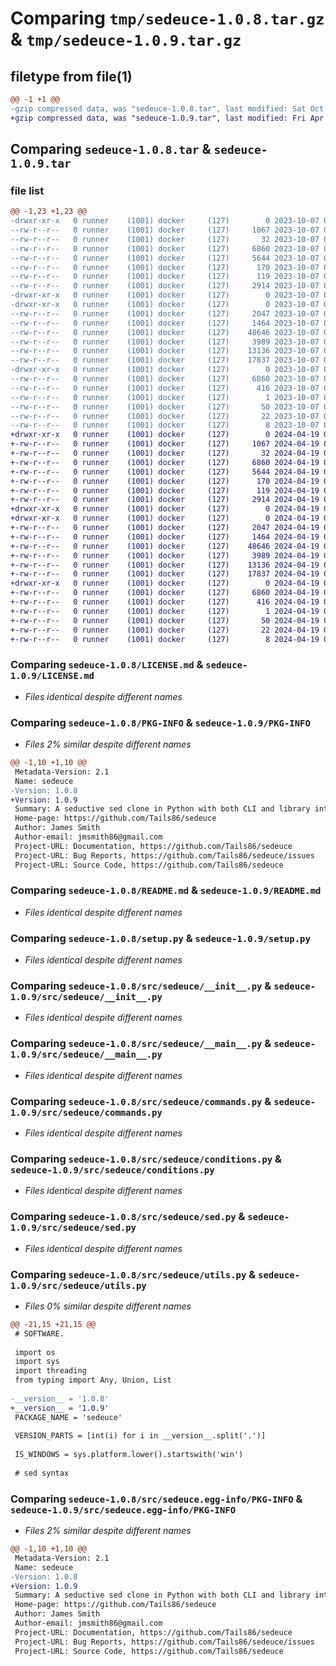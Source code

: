 # Comparing `tmp/sedeuce-1.0.8.tar.gz` & `tmp/sedeuce-1.0.9.tar.gz`

## filetype from file(1)

```diff
@@ -1 +1 @@
-gzip compressed data, was "sedeuce-1.0.8.tar", last modified: Sat Oct  7 03:26:47 2023, max compression
+gzip compressed data, was "sedeuce-1.0.9.tar", last modified: Fri Apr 19 01:35:31 2024, max compression
```

## Comparing `sedeuce-1.0.8.tar` & `sedeuce-1.0.9.tar`

### file list

```diff
@@ -1,23 +1,23 @@
-drwxr-xr-x   0 runner    (1001) docker     (127)        0 2023-10-07 03:26:47.033006 sedeuce-1.0.8/
--rw-r--r--   0 runner    (1001) docker     (127)     1067 2023-10-07 03:26:36.000000 sedeuce-1.0.8/LICENSE.md
--rw-r--r--   0 runner    (1001) docker     (127)       32 2023-10-07 03:26:36.000000 sedeuce-1.0.8/MANIFEST.in
--rw-r--r--   0 runner    (1001) docker     (127)     6860 2023-10-07 03:26:47.033006 sedeuce-1.0.8/PKG-INFO
--rw-r--r--   0 runner    (1001) docker     (127)     5644 2023-10-07 03:26:36.000000 sedeuce-1.0.8/README.md
--rw-r--r--   0 runner    (1001) docker     (127)      170 2023-10-07 03:26:36.000000 sedeuce-1.0.8/pyproject.toml
--rw-r--r--   0 runner    (1001) docker     (127)      119 2023-10-07 03:26:47.033006 sedeuce-1.0.8/setup.cfg
--rw-r--r--   0 runner    (1001) docker     (127)     2914 2023-10-07 03:26:36.000000 sedeuce-1.0.8/setup.py
-drwxr-xr-x   0 runner    (1001) docker     (127)        0 2023-10-07 03:26:47.029006 sedeuce-1.0.8/src/
-drwxr-xr-x   0 runner    (1001) docker     (127)        0 2023-10-07 03:26:47.029006 sedeuce-1.0.8/src/sedeuce/
--rw-r--r--   0 runner    (1001) docker     (127)     2047 2023-10-07 03:26:36.000000 sedeuce-1.0.8/src/sedeuce/__init__.py
--rw-r--r--   0 runner    (1001) docker     (127)     1464 2023-10-07 03:26:36.000000 sedeuce-1.0.8/src/sedeuce/__main__.py
--rw-r--r--   0 runner    (1001) docker     (127)    48646 2023-10-07 03:26:36.000000 sedeuce-1.0.8/src/sedeuce/commands.py
--rw-r--r--   0 runner    (1001) docker     (127)     3989 2023-10-07 03:26:36.000000 sedeuce-1.0.8/src/sedeuce/conditions.py
--rw-r--r--   0 runner    (1001) docker     (127)    13136 2023-10-07 03:26:36.000000 sedeuce-1.0.8/src/sedeuce/sed.py
--rw-r--r--   0 runner    (1001) docker     (127)    17837 2023-10-07 03:26:36.000000 sedeuce-1.0.8/src/sedeuce/utils.py
-drwxr-xr-x   0 runner    (1001) docker     (127)        0 2023-10-07 03:26:47.033006 sedeuce-1.0.8/src/sedeuce.egg-info/
--rw-r--r--   0 runner    (1001) docker     (127)     6860 2023-10-07 03:26:46.000000 sedeuce-1.0.8/src/sedeuce.egg-info/PKG-INFO
--rw-r--r--   0 runner    (1001) docker     (127)      416 2023-10-07 03:26:46.000000 sedeuce-1.0.8/src/sedeuce.egg-info/SOURCES.txt
--rw-r--r--   0 runner    (1001) docker     (127)        1 2023-10-07 03:26:46.000000 sedeuce-1.0.8/src/sedeuce.egg-info/dependency_links.txt
--rw-r--r--   0 runner    (1001) docker     (127)       50 2023-10-07 03:26:46.000000 sedeuce-1.0.8/src/sedeuce.egg-info/entry_points.txt
--rw-r--r--   0 runner    (1001) docker     (127)       22 2023-10-07 03:26:46.000000 sedeuce-1.0.8/src/sedeuce.egg-info/requires.txt
--rw-r--r--   0 runner    (1001) docker     (127)        8 2023-10-07 03:26:46.000000 sedeuce-1.0.8/src/sedeuce.egg-info/top_level.txt
+drwxr-xr-x   0 runner    (1001) docker     (127)        0 2024-04-19 01:35:31.680465 sedeuce-1.0.9/
+-rw-r--r--   0 runner    (1001) docker     (127)     1067 2024-04-19 01:35:24.000000 sedeuce-1.0.9/LICENSE.md
+-rw-r--r--   0 runner    (1001) docker     (127)       32 2024-04-19 01:35:24.000000 sedeuce-1.0.9/MANIFEST.in
+-rw-r--r--   0 runner    (1001) docker     (127)     6860 2024-04-19 01:35:31.680465 sedeuce-1.0.9/PKG-INFO
+-rw-r--r--   0 runner    (1001) docker     (127)     5644 2024-04-19 01:35:24.000000 sedeuce-1.0.9/README.md
+-rw-r--r--   0 runner    (1001) docker     (127)      170 2024-04-19 01:35:24.000000 sedeuce-1.0.9/pyproject.toml
+-rw-r--r--   0 runner    (1001) docker     (127)      119 2024-04-19 01:35:31.680465 sedeuce-1.0.9/setup.cfg
+-rw-r--r--   0 runner    (1001) docker     (127)     2914 2024-04-19 01:35:24.000000 sedeuce-1.0.9/setup.py
+drwxr-xr-x   0 runner    (1001) docker     (127)        0 2024-04-19 01:35:31.680465 sedeuce-1.0.9/src/
+drwxr-xr-x   0 runner    (1001) docker     (127)        0 2024-04-19 01:35:31.680465 sedeuce-1.0.9/src/sedeuce/
+-rw-r--r--   0 runner    (1001) docker     (127)     2047 2024-04-19 01:35:24.000000 sedeuce-1.0.9/src/sedeuce/__init__.py
+-rw-r--r--   0 runner    (1001) docker     (127)     1464 2024-04-19 01:35:24.000000 sedeuce-1.0.9/src/sedeuce/__main__.py
+-rw-r--r--   0 runner    (1001) docker     (127)    48646 2024-04-19 01:35:24.000000 sedeuce-1.0.9/src/sedeuce/commands.py
+-rw-r--r--   0 runner    (1001) docker     (127)     3989 2024-04-19 01:35:24.000000 sedeuce-1.0.9/src/sedeuce/conditions.py
+-rw-r--r--   0 runner    (1001) docker     (127)    13136 2024-04-19 01:35:24.000000 sedeuce-1.0.9/src/sedeuce/sed.py
+-rw-r--r--   0 runner    (1001) docker     (127)    17837 2024-04-19 01:35:24.000000 sedeuce-1.0.9/src/sedeuce/utils.py
+drwxr-xr-x   0 runner    (1001) docker     (127)        0 2024-04-19 01:35:31.680465 sedeuce-1.0.9/src/sedeuce.egg-info/
+-rw-r--r--   0 runner    (1001) docker     (127)     6860 2024-04-19 01:35:31.000000 sedeuce-1.0.9/src/sedeuce.egg-info/PKG-INFO
+-rw-r--r--   0 runner    (1001) docker     (127)      416 2024-04-19 01:35:31.000000 sedeuce-1.0.9/src/sedeuce.egg-info/SOURCES.txt
+-rw-r--r--   0 runner    (1001) docker     (127)        1 2024-04-19 01:35:31.000000 sedeuce-1.0.9/src/sedeuce.egg-info/dependency_links.txt
+-rw-r--r--   0 runner    (1001) docker     (127)       50 2024-04-19 01:35:31.000000 sedeuce-1.0.9/src/sedeuce.egg-info/entry_points.txt
+-rw-r--r--   0 runner    (1001) docker     (127)       22 2024-04-19 01:35:31.000000 sedeuce-1.0.9/src/sedeuce.egg-info/requires.txt
+-rw-r--r--   0 runner    (1001) docker     (127)        8 2024-04-19 01:35:31.000000 sedeuce-1.0.9/src/sedeuce.egg-info/top_level.txt
```

### Comparing `sedeuce-1.0.8/LICENSE.md` & `sedeuce-1.0.9/LICENSE.md`

 * *Files identical despite different names*

### Comparing `sedeuce-1.0.8/PKG-INFO` & `sedeuce-1.0.9/PKG-INFO`

 * *Files 2% similar despite different names*

```diff
@@ -1,10 +1,10 @@
 Metadata-Version: 2.1
 Name: sedeuce
-Version: 1.0.8
+Version: 1.0.9
 Summary: A seductive sed clone in Python with both CLI and library interfaces
 Home-page: https://github.com/Tails86/sedeuce
 Author: James Smith
 Author-email: jmsmith86@gmail.com
 Project-URL: Documentation, https://github.com/Tails86/sedeuce
 Project-URL: Bug Reports, https://github.com/Tails86/sedeuce/issues
 Project-URL: Source Code, https://github.com/Tails86/sedeuce
```

### Comparing `sedeuce-1.0.8/README.md` & `sedeuce-1.0.9/README.md`

 * *Files identical despite different names*

### Comparing `sedeuce-1.0.8/setup.py` & `sedeuce-1.0.9/setup.py`

 * *Files identical despite different names*

### Comparing `sedeuce-1.0.8/src/sedeuce/__init__.py` & `sedeuce-1.0.9/src/sedeuce/__init__.py`

 * *Files identical despite different names*

### Comparing `sedeuce-1.0.8/src/sedeuce/__main__.py` & `sedeuce-1.0.9/src/sedeuce/__main__.py`

 * *Files identical despite different names*

### Comparing `sedeuce-1.0.8/src/sedeuce/commands.py` & `sedeuce-1.0.9/src/sedeuce/commands.py`

 * *Files identical despite different names*

### Comparing `sedeuce-1.0.8/src/sedeuce/conditions.py` & `sedeuce-1.0.9/src/sedeuce/conditions.py`

 * *Files identical despite different names*

### Comparing `sedeuce-1.0.8/src/sedeuce/sed.py` & `sedeuce-1.0.9/src/sedeuce/sed.py`

 * *Files identical despite different names*

### Comparing `sedeuce-1.0.8/src/sedeuce/utils.py` & `sedeuce-1.0.9/src/sedeuce/utils.py`

 * *Files 0% similar despite different names*

```diff
@@ -21,15 +21,15 @@
 # SOFTWARE.
 
 import os
 import sys
 import threading
 from typing import Any, Union, List
 
-__version__ = '1.0.8'
+__version__ = '1.0.9'
 PACKAGE_NAME = 'sedeuce'
 
 VERSION_PARTS = [int(i) for i in __version__.split('.')]
 
 IS_WINDOWS = sys.platform.lower().startswith('win')
 
 # sed syntax
```

### Comparing `sedeuce-1.0.8/src/sedeuce.egg-info/PKG-INFO` & `sedeuce-1.0.9/src/sedeuce.egg-info/PKG-INFO`

 * *Files 2% similar despite different names*

```diff
@@ -1,10 +1,10 @@
 Metadata-Version: 2.1
 Name: sedeuce
-Version: 1.0.8
+Version: 1.0.9
 Summary: A seductive sed clone in Python with both CLI and library interfaces
 Home-page: https://github.com/Tails86/sedeuce
 Author: James Smith
 Author-email: jmsmith86@gmail.com
 Project-URL: Documentation, https://github.com/Tails86/sedeuce
 Project-URL: Bug Reports, https://github.com/Tails86/sedeuce/issues
 Project-URL: Source Code, https://github.com/Tails86/sedeuce
```

